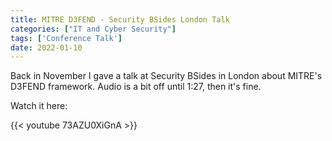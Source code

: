 ```yaml
---
title: MITRE D3FEND - Security BSides London Talk
categories: ["IT and Cyber Security"]
tags: ['Conference Talk']
date: 2022-01-10
---
```


Back in November I gave a talk at Security BSides in London about MITRE's D3FEND framework. Audio is a bit off until 1:27, then it's fine.

Watch it here:

{{< youtube 73AZU0XiGnA >}}